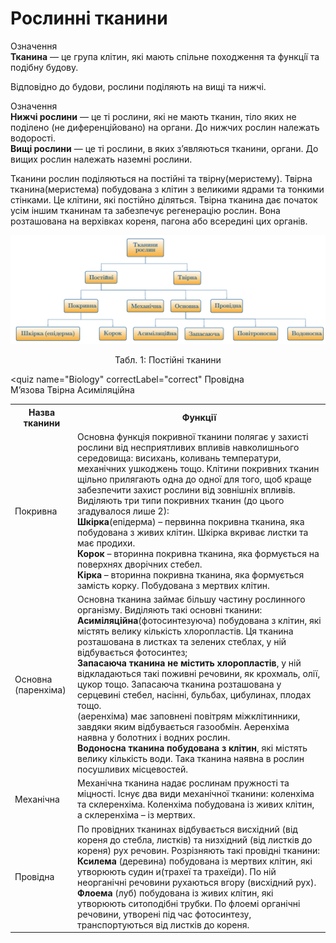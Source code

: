 # Рослиннi тканини
<div class="wrap-eoz">
<span class="eoz">Означення</span>
<div class="eoz-text">
<b>Тканина</b> — це група клiтин, якi мають спiльне походження та функцiї та подiбну будову.
</div>
</div>

Вiдповiдно до будови, рослини подiляють на вищi та нижчi.

<div class="eoz-wrap">
<span class="eoz">Означення</span>
<div class="eoz-text">
<b>Нижчi рослини</b> — це тi рослини, якi не мають тканин, тiло яких
не подiлено (не диференцiйовано) на органи. До нижчих рослин належать водоростi.<br/>
<b>Вищi рослини</b> — це тi рослини, в яких з’являються тканини, органи. До вищих рослин належать наземнi рослини.
</div>
</div>

Тканини рослин подiляються на постiйнi та твiрну(меристему). Твiрна тканина(меристема) побудована з клiтин з великими ядрами та тонкими стiнками. Це клiтини, якi постiйно дiляться. Твiрна тканина дає
початок усiм iншим тканинам та забезпечує регенерацiю рослин. Вона
розташована на верхiвках кореня, пагона або всерединi цих органiв.

![Тканини рослин](2.1.png)

<p align="center">
Табл. 1: Постійні тканини
</p>


<table>
<tr>
    <th>Назва тканини</th>
    <th>Функції</th>
</tr>
<tr>
    <td class="center">Покривна</th>
    <td class="left">Основна функція покривної тканини полягає у захисті рослини від несприятливих впливів навколишнього середовища: висихань, коливань температури, механічних ушкоджень тощо. Клітини покривних тканин щільно прилягають одна до одної для того, щоб краще забезпечити захист рослини від зовнішніх впливів. Виділяють три типи покривних тканин (до цього згадувалося лише 2):<br/>
    <b>Шкірка</b>(епідерма) – первинна покривна тканина, яка побудована з живих клітин. Шкірка вкриває листки та має продихи.<br/>
    <b>Корок</b> – вторинна покривна тканина, яка формується на поверхнях дворічних стебел.<br/>
    <b>Кірка</b> – вторинна покривна тканина, яка формується замість корку. Побудована з мертвих клітин.</th>
</tr>
  <tr>
    <td class="center">Основна (паренхіма)</td>
    <td class="left">Основна тканина займає більшу частину рослинного організму. Виділяють такі основні тканини:<br/>
    <b>Асиміляційна</b>(фотосинтезуюча) побудована з клітин, які містять велику кількість хлоропластів. Ця тканина розташована в листках та зелених стеблах, у ній відбувається фотосинтез;<br/>
    <b>Запасаюча тканина не містить хлоропластів</b>, у ній відкладаються такі поживні речовини, як крохмаль, олії, цукор тощо. Запасаюча тканина розташована у серцевині стебел, насінні, бульбах, цибулинах, плодах тощо.<br/>
    <bПовітроносна тканина</b> (аеренхіма) має заповнені повітрям міжклітинники, завдяки яким відбувається газообмін. Аеренхіма наявна у болотних і водних рослин.<br/>
    <b>Водоносна тканина побудована з клітин</b>, які містять велику кількість води. Така тканина наявна в рослин посушливих місцевостей.</td>
  </tr>
  <tr>
    <td class="center">Механічна</td>
    <td class="left">Механічна тканина надає рослинам пружності та міцності. Існує два види механічної тканини: коленхіма та склеренхіма. Коленхіма побудована із живих клітин, а склеренхіма – із мертвих.</td>
  </tr>
  <tr>
    <td class="center">Провідна</td>
    <td class="left">По провідних тканинах відбувається висхідний (від кореня до стебла, листків) та низхідний (від листків до кореня) рух речовин. Розрізняють такі провідні тканини:<br/>
    <b>Ксилема</b> (деревина) побудована із мертвих клітин, які утворюють судин и(трахеї та трахеїди). По ній неорганічні речовини рухаються вгору (висхідний рух).<br/>
    <b>Флоема</b> (луб) побудована із живих клітин, які утворюють ситоподібні трубки. По флоемі органічні речовини, утворені під час фотосинтезу, транспортуються від листків до кореня.</td>
  </tr>
  
  
<quiz name="Biology" correctLabel="correct" 
<question text="Виберіть тканину, яка відсутня в рослинному організмі:">
<answer>Провідна</answer>    
<answer correct>М’язова </answer>
<answer>Твірна</answer>
<answer>Асиміляційна</answer>
</question>
</quiz>


